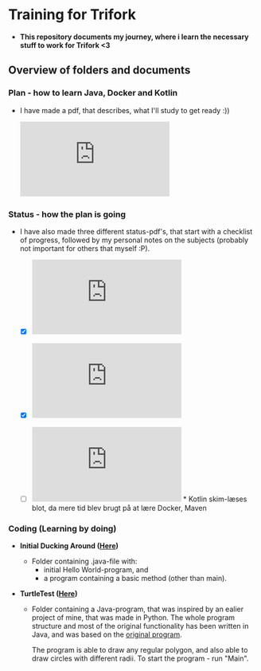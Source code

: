 # Training for Trifork
* **This repository documents my journey, where i learn the necessary stuff to work for Trifork <3**

## Overview of folders and documents
### Plan - how to learn Java, Docker and Kotlin
 * I have made a pdf, that describes, what I'll study to get ready :))
  
   ![Plan pdf](https://github.com/froemosen/Training-for-Trifork/blob/main/Documents/Plan.pdf)

### Status - how the plan is going
* I have also made three different status-pdf's, that start with a checklist of progress, followed by my personal notes on the subjects (probably not important for others that myself :P). 
  
   - [x] ![JAVA status-pdf](https://github.com/froemosen/Training-for-Trifork/blob/main/Documents/Learning%20Status%20Java.pdf)
  
   - [x] ![DOCKER status-pdf](https://github.com/froemosen/Training-for-Trifork/blob/main/Documents/Learning%20Status%20Docker.pdf)
  
   - [ ] ![KOTLIN status-pdf](https://github.com/froemosen/Training-for-Trifork/blob/main/Documents/Learning%20Status%20Kotlin.pdf) * Kotlin skim-læses blot, da mere tid blev brugt på at lære Docker, Maven


### Coding (Learning by doing)
* **Initial Ducking Around ([Here](https://github.com/froemosen/Training-for-Trifork/tree/main/Initial%20Ducking%20Around))**
  * Folder containing .java-file with:
    * initial Hello World-program, and
    * a program containing a basic method (other than main).

* **TurtleTest ([Here](https://github.com/froemosen/Training-for-Trifork/tree/main/TurtleTest))**
  * Folder containing a Java-program, that was inspired by an ealier project of mine, that was made in Python. The whole program structure and most of the original functionality has been written in Java, and was based on the [original program](https://github.com/froemosen/Training-for-Trifork/blob/main/TurtleTest/Inspiration/main.py).
  
    The program is able to draw any regular polygon, and also able to draw circles with different radii. To start the program - run "Main".
